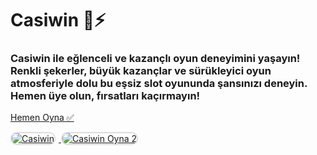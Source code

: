 <h1>Casiwin 🎰⚡️</h1>
<h3>Casiwin ile eğlenceli ve kazançlı oyun deneyimini yaşayın! Renkli şekerler, büyük kazançlar ve sürükleyici oyun atmosferiyle dolu bu eşsiz slot oyununda şansınızı deneyin. Hemen üye olun, fırsatları kaçırmayın!</h3>

<p>
    <a href="https://heylink.me/bonussitelerii/">Hemen Oyna ✅</a>
</p>

<a href="https://heylink.me/bonussitelerii/" title="Casiwin Oyna">
    <img src="https://i.ibb.co/YjtLwQ8/cats.jpg" alt="Casiwin" style="max-width: 48%; border: 2px solid #ddd; border-radius: 10px; margin-right: 1%;">
</a>
<a href="https://heylink.me/bonussitelerii/" title="Casiwin Giriş">
    <img src="https://i.ibb.co/VHdrjnQ/df.jpg" alt="Casiwin Oyna 2" style="max-width: 48%; border: 2px solid #ddd; border-radius: 10px;">
</a>
